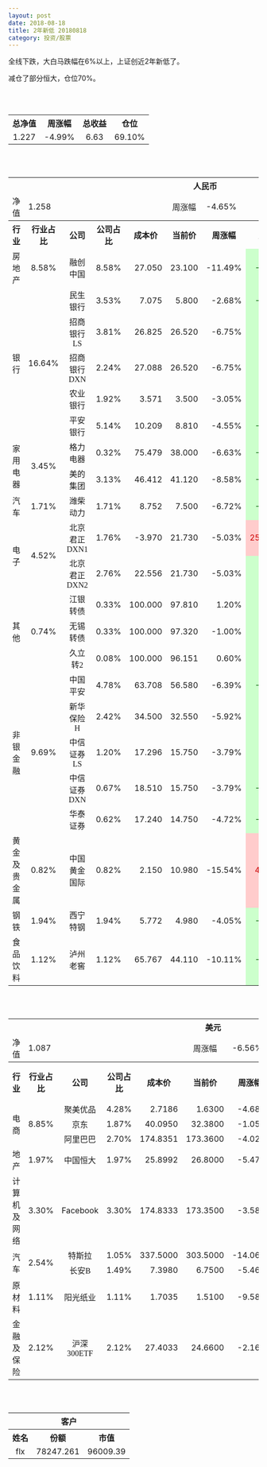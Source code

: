 ```yaml
---
layout: post
date: 2018-08-18
title: 2年新低 20180818
category: 投资/股票
---
```


全线下跌，大白马跌幅在6%以上，上证创近2年新低了。

减仓了部分恒大，仓位70%。

<br/>
<br/>

<table cellspacing="0" border="0">
	<tr>
		<th height="22" align="center"><font face="Noto Sans CJK SC Regular">总净值</font></th>
		<th align="center"><font face="Noto Sans CJK SC Regular">周涨幅</font></th>
		<th align="center"><font face="Noto Sans CJK SC Regular">总收益</font></th>
		<th align="center"><font face="Noto Sans CJK SC Regular">仓位</font></th>
	</tr>
	<tr>
		<td height="17" align="center" sdval="1.227" sdnum="1033;0;0.000">1.227</td>
		<td align="center" sdval="-0.0499" sdnum="1033;0;0.00%">-4.99%</td>
		<td align="center" sdval="6.63" sdnum="1033;0;0.00">6.63</td>
		<td align="center" sdval="0.691" sdnum="1033;0;0.00%">69.10%</td>
	</tr>
</table>
<br />
<br />
<table>
	<tr>
		<th colspan="11"  height="21" align="center" valign="middle"><font face="Noto Sans CJK SC Regular">人民币</font></th>
		</tr>
	<tr>
		<td height="17" align="center"><font face="Noto Sans CJK SC Regular">净值</font></td>
		<td colspan="4"  align="left" valign="middle" sdval="1.258" sdnum="1033;">1.258</td>
		<td align="center"><font face="Noto Sans CJK SC Regular">周涨幅</font></td>
		<td colspan="5"  align="left" valign="middle" sdval="-0.0465" sdnum="1033;0;0.00%">-4.65%</td>
		</tr>
	<tr>
		<th height="22" align="center" valign="middle"><font face="Noto Sans CJK SC Regular">行业</font></th>
		<th align="center" valign="middle"><font face="Noto Sans CJK SC Regular">行业占比</font></th>
		<th align="center"><font face="Noto Sans CJK SC Regular">公司</font></th>
		<th align="center"><font face="Noto Sans CJK SC Regular">公司占比</font></th>
		<th align="center"><font face="Noto Sans CJK SC Regular">成本价</font></th>
		<th align="center"><font face="Noto Sans CJK SC Regular">当前价</font></th>
		<th align="center"><font face="Noto Sans CJK SC Regular">周涨幅</font></th>
		<th align="center"><font face="Noto Sans CJK SC Regular">总涨幅</font></th>
		<th align="left"><font face="Noto Sans CJK SC Regular">下一阶梯</font></th>
		<th align="left"><font face="Noto Sans CJK SC Regular">浮动止损价</font></th>
		<th align="center"><font face="Noto Sans CJK SC Regular">止损价</font></th>
	</tr>
	<tr>
		<td height="17" align="center" valign="middle"><font face="Noto Sans CJK SC Regular">房地产</font></td>
		<td align="center" valign="middle" sdval="0.0858" sdnum="1033;0;0.00%">8.58%</td>
		<td align="center"><font face="Noto Sans CJK SC Regular">融创中国</font></td>
		<td align="right" sdval="0.0858" sdnum="1033;0;0.00%">8.58%</td>
		<td align="right" sdval="27.05" sdnum="1033;0;0.000">27.050</td>
		<td align="right" sdval="23.1" sdnum="1033;0;0.000">23.100</td>
		<td align="right" sdval="-0.1149" sdnum="1033;0;0.00%">-11.49%</td>
		<td align="right" bgcolor="#CCFFCC" sdval="-0.147425878003697" sdnum="1033;0;0.00%"><font color="#006600">-14.74%</font></td>
		<td align="right" sdval="33.8125" sdnum="1033;0;0.000">33.813</td>
		<td align="right" sdval="0" sdnum="1033;0;0.000">0.000</td>
		<td align="right" sdval="0" sdnum="1033;0;0.000">0.000</td>
	</tr>
	<tr>
		<td rowspan="5"  height="93" align="center" valign="middle"><font face="Noto Sans CJK SC Regular">银行</font></td>
		<td rowspan="5"  align="center" valign="middle" sdval="0.1664" sdnum="1033;0;0.00%">16.64%</td>
		<td align="center"><font face="Noto Sans CJK SC Regular">民生银行</font></td>
		<td align="right" sdval="0.0353" sdnum="1033;0;0.00%">3.53%</td>
		<td align="right" sdval="7.075" sdnum="1033;0;0.000">7.075</td>
		<td align="right" sdval="5.8" sdnum="1033;0;0.000">5.800</td>
		<td align="right" sdval="-0.0268" sdnum="1033;0;0.00%">-2.68%</td>
		<td align="right" bgcolor="#CCFFCC" sdval="-0.181612014134276" sdnum="1033;0;0.00%"><font color="#006600">-18.16%</font></td>
		<td align="right" sdval="8.84375" sdnum="1033;0;0.000">8.844</td>
		<td align="right" sdval="0" sdnum="1033;0;0.000">0.000</td>
		<td align="right" sdval="0" sdnum="1033;0;0.000">0.000</td>
	</tr>
	<tr>
		<td align="center"><font face="Noto Sans CJK SC Regular">招商银行LS</font></td>
		<td align="right" sdval="0.0381" sdnum="1033;0;0.00%">3.81%</td>
		<td align="right" sdval="26.825" sdnum="1033;0;0.000">26.825</td>
		<td align="right" sdval="26.52" sdnum="1033;0;0.000">26.520</td>
		<td align="right" sdval="-0.0675" sdnum="1033;0;0.00%">-6.75%</td>
		<td align="right" bgcolor="#CCFFCC" sdval="-0.0127699906803356" sdnum="1033;0;0.00%"><font color="#006600">-1.28%</font></td>
		<td align="right" sdval="33.53125" sdnum="1033;0;0.000">33.531</td>
		<td align="right" sdval="0" sdnum="1033;0;0.000">0.000</td>
		<td align="right" sdval="0" sdnum="1033;0;0.000">0.000</td>
	</tr>
	<tr>
		<td align="center"><font face="Noto Sans CJK SC Regular">招商银行DXN</font></td>
		<td align="right" sdval="0.0224" sdnum="1033;0;0.00%">2.24%</td>
		<td align="right" sdval="27.088" sdnum="1033;0;0.000">27.088</td>
		<td align="right" sdval="26.52" sdnum="1033;0;0.000">26.520</td>
		<td align="right" sdval="-0.0675" sdnum="1033;0;0.00%">-6.75%</td>
		<td align="right" bgcolor="#CCFFCC" sdval="-0.0223686946249263" sdnum="1033;0;0.00%"><font color="#006600">-2.24%</font></td>
		<td align="right" sdval="33.86" sdnum="1033;0;0.000">33.860</td>
		<td align="right" sdval="0" sdnum="1033;0;0.000">0.000</td>
		<td align="right" sdval="0" sdnum="1033;0;0.000">0.000</td>
	</tr>
	<tr>
		<td align="center"><font face="Noto Sans CJK SC Regular">农业银行</font></td>
		<td align="right" sdval="0.0192" sdnum="1033;0;0.00%">1.92%</td>
		<td align="right" sdval="3.571" sdnum="1033;0;0.000">3.571</td>
		<td align="right" sdval="3.5" sdnum="1033;0;0.000">3.500</td>
		<td align="right" sdval="-0.0305" sdnum="1033;0;0.00%">-3.05%</td>
		<td align="right" bgcolor="#CCFFCC" sdval="-0.0212823858863065" sdnum="1033;0;0.00%"><font color="#006600">-2.13%</font></td>
		<td align="right" sdval="4.46375" sdnum="1033;0;0.000">4.464</td>
		<td align="right" sdval="0" sdnum="1033;0;0.000">0.000</td>
		<td align="right" sdval="0" sdnum="1033;0;0.000">0.000</td>
	</tr>
	<tr>
		<td align="center"><font face="Noto Sans CJK SC Regular">平安银行</font></td>
		<td align="right" sdval="0.0514" sdnum="1033;0;0.00%">5.14%</td>
		<td align="right" sdval="10.209" sdnum="1033;0;0.000">10.209</td>
		<td align="right" sdval="8.81" sdnum="1033;0;0.000">8.810</td>
		<td align="right" sdval="-0.0455" sdnum="1033;0;0.00%">-4.55%</td>
		<td align="right" bgcolor="#CCFFCC" sdval="-0.13843594867274" sdnum="1033;0;0.00%"><font color="#006600">-13.84%</font></td>
		<td align="right" sdval="12.76125" sdnum="1033;0;0.000">12.761</td>
		<td align="right" sdval="0" sdnum="1033;0;0.000">0.000</td>
		<td align="right" sdval="0" sdnum="1033;0;0.000">0.000</td>
	</tr>
	<tr>
		<td rowspan="2"  height="34" align="center" valign="middle"><font face="Noto Sans CJK SC Regular">家用电器</font></td>
		<td rowspan="2"  align="center" valign="middle" sdval="0.0345" sdnum="1033;0;0.00%">3.45%</td>
		<td align="center"><font face="Noto Sans CJK SC Regular">格力电器</font></td>
		<td align="right" sdval="0.0032" sdnum="1033;0;0.00%">0.32%</td>
		<td align="right" sdval="75.479" sdnum="1033;0;0.000">75.479</td>
		<td align="right" sdval="38" sdnum="1033;0;0.000">38.000</td>
		<td align="right" sdval="-0.0663" sdnum="1033;0;0.00%">-6.63%</td>
		<td align="right" bgcolor="#CCFFCC" sdval="-0.497948708912413" sdnum="1033;0;0.00%"><font color="#006600">-49.79%</font></td>
		<td align="right" sdval="94.34875" sdnum="1033;0;0.000">94.349</td>
		<td align="right" sdval="0" sdnum="1033;0;0.000">0.000</td>
		<td align="right" sdval="0" sdnum="1033;0;0.000">0.000</td>
	</tr>
	<tr>
		<td align="center"><font face="Noto Sans CJK SC Regular">美的集团</font></td>
		<td align="right" sdval="0.0313" sdnum="1033;0;0.00%">3.13%</td>
		<td align="right" sdval="46.412" sdnum="1033;0;0.000">46.412</td>
		<td align="right" sdval="41.12" sdnum="1033;0;0.000">41.120</td>
		<td align="right" sdval="-0.0858" sdnum="1033;0;0.00%">-8.58%</td>
		<td align="right" bgcolor="#CCFFCC" sdval="-0.115422235628717" sdnum="1033;0;0.00%"><font color="#006600">-11.54%</font></td>
		<td align="right" sdval="58.015" sdnum="1033;0;0.000">58.015</td>
		<td align="right" sdval="0" sdnum="1033;0;0.000">0.000</td>
		<td align="right" sdval="0" sdnum="1033;0;0.000">0.000</td>
	</tr>
	<tr>
		<td height="17" align="center" valign="middle"><font face="Noto Sans CJK SC Regular">汽车</font></td>
		<td align="center" valign="middle" sdval="0.0171" sdnum="1033;0;0.00%">1.71%</td>
		<td align="center"><font face="Noto Sans CJK SC Regular">潍柴动力</font></td>
		<td align="right" sdval="0.0171" sdnum="1033;0;0.00%">1.71%</td>
		<td align="right" sdval="8.752" sdnum="1033;0;0.000">8.752</td>
		<td align="right" sdval="7.5" sdnum="1033;0;0.000">7.500</td>
		<td align="right" sdval="-0.0672" sdnum="1033;0;0.00%">-6.72%</td>
		<td align="right" bgcolor="#CCFFCC" sdval="-0.144453016453382" sdnum="1033;0;0.00%"><font color="#006600">-14.45%</font></td>
		<td align="right" sdval="10.94" sdnum="1033;0;0.000">10.940</td>
		<td align="right" sdval="0" sdnum="1033;0;0.000">0.000</td>
		<td align="right" sdval="0" sdnum="1033;0;0.000">0.000</td>
	</tr>
	<tr>
		<td rowspan="2"  height="42" align="center" valign="middle"><font face="Noto Sans CJK SC Regular">电子</font></td>
		<td rowspan="2"  align="center" valign="middle" sdval="0.0452" sdnum="1033;0;0.00%">4.52%</td>
		<td align="center"><font face="Noto Sans CJK SC Regular">北京君正DXN1</font></td>
		<td align="right" sdval="0.0176" sdnum="1033;0;0.00%">1.76%</td>
		<td align="right" sdval="-3.97" sdnum="1033;0;0.000">-3.970</td>
		<td align="right" sdval="21.73" sdnum="1033;0;0.000">21.730</td>
		<td align="right" sdval="-0.0503" sdnum="1033;0;0.00%">-5.03%</td>
		<td align="right" bgcolor="#FFCCCC" sdval="25.7" sdnum="1033;0;0.00%"><font color="#CC0000">2570.00%</font></td>
		<td align="right" bgcolor="#CCFFCC" sdval="28.421709430404" sdnum="1033;0;0.000"><font color="#006600">28.422</font></td>
		<td align="right" bgcolor="#FFCCCC" sdval="20.9183781407773" sdnum="1033;0;0.000"><font color="#CC0000">20.918</font></td>
		<td align="right" sdval="0" sdnum="1033;0;0.000">0.000</td>
	</tr>
	<tr>
		<td align="center"><font face="Noto Sans CJK SC Regular">北京君正DXN2</font></td>
		<td align="right" sdval="0.0276" sdnum="1033;0;0.00%">2.76%</td>
		<td align="right" sdval="22.556" sdnum="1033;0;0.000">22.556</td>
		<td align="right" sdval="21.73" sdnum="1033;0;0.000">21.730</td>
		<td align="right" sdval="-0.0503" sdnum="1033;0;0.00%">-5.03%</td>
		<td align="right" bgcolor="#CCFFCC" sdval="-0.0380199680794469" sdnum="1033;0;0.00%"><font color="#006600">-3.80%</font></td>
		<td align="right" sdval="28.195" sdnum="1033;0;0.000">28.195</td>
		<td align="right" sdval="0" sdnum="1033;0;0.000">0.000</td>
		<td align="right" sdval="0" sdnum="1033;0;0.000">0.000</td>
	</tr>
	<tr>
		<td rowspan="3"  height="55" align="center" valign="middle"><font face="Noto Sans CJK SC Regular">其他</font></td>
		<td rowspan="3"  align="center" valign="middle" sdval="0.0074" sdnum="1033;0;0.00%">0.74%</td>
		<td align="center"><font face="Noto Sans CJK SC Regular"> 江银转债</font></td>
		<td align="right" sdval="0.0033" sdnum="1033;0;0.00%">0.33%</td>
		<td align="right" sdval="100" sdnum="1033;0;0.000">100.000</td>
		<td align="right" sdval="97.81" sdnum="1033;0;0.000">97.810</td>
		<td align="right" sdval="0.012" sdnum="1033;0;0.00%">1.20%</td>
		<td align="right" bgcolor="#CCFFCC" sdval="-0.0233000000000001" sdnum="1033;0;0.00%"><font color="#006600">-2.33%</font></td>
		<td align="right" sdval="125" sdnum="1033;0;0.000">125.000</td>
		<td align="right" sdval="0" sdnum="1033;0;0.000">0.000</td>
		<td align="right" sdval="0" sdnum="1033;0;0.000">0.000</td>
	</tr>
	<tr>
		<td align="center"><font face="Noto Sans CJK SC Regular">无锡转债</font></td>
		<td align="right" sdval="0.0033" sdnum="1033;0;0.00%">0.33%</td>
		<td align="right" sdval="100" sdnum="1033;0;0.000">100.000</td>
		<td align="right" sdval="97.32" sdnum="1033;0;0.000">97.320</td>
		<td align="right" sdval="-0.01" sdnum="1033;0;0.00%">-1.00%</td>
		<td align="right" bgcolor="#CCFFCC" sdval="-0.0282000000000001" sdnum="1033;0;0.00%"><font color="#006600">-2.82%</font></td>
		<td align="right" sdval="125" sdnum="1033;0;0.000">125.000</td>
		<td align="right" sdval="0" sdnum="1033;0;0.000">0.000</td>
		<td align="right" sdval="0" sdnum="1033;0;0.000">0.000</td>
	</tr>
	<tr>
		<td align="center"><font face="Noto Sans CJK SC Regular">久立转2</font></td>
		<td align="right" sdval="0.0008" sdnum="1033;0;0.00%">0.08%</td>
		<td align="right" sdval="100" sdnum="1033;0;0.000">100.000</td>
		<td align="right" sdval="96.151" sdnum="1033;0;0.000">96.151</td>
		<td align="right" sdval="0.006" sdnum="1033;0;0.00%">0.60%</td>
		<td align="right" bgcolor="#CCFFCC" sdval="-0.0398900000000001" sdnum="1033;0;0.00%"><font color="#006600">-3.99%</font></td>
		<td align="right" sdval="125" sdnum="1033;0;0.000">125.000</td>
		<td align="right" sdval="0" sdnum="1033;0;0.000">0.000</td>
		<td align="right" sdval="0" sdnum="1033;0;0.000">0.000</td>
	</tr>
	<tr>
		<td rowspan="5"  height="87" align="center" valign="middle"><font face="Noto Sans CJK SC Regular">非银金融</font></td>
		<td rowspan="5"  align="center" valign="middle" sdval="0.0969" sdnum="1033;0;0.00%">9.69%</td>
		<td align="center"><font face="Noto Sans CJK SC Regular">中国平安</font></td>
		<td align="right" sdval="0.0478" sdnum="1033;0;0.00%">4.78%</td>
		<td align="right" sdval="63.708" sdnum="1033;0;0.000">63.708</td>
		<td align="right" sdval="56.58" sdnum="1033;0;0.000">56.580</td>
		<td align="right" sdval="-0.0639" sdnum="1033;0;0.00%">-6.39%</td>
		<td align="right" bgcolor="#CCFFCC" sdval="-0.113285477491053" sdnum="1033;0;0.00%"><font color="#006600">-11.33%</font></td>
		<td align="right" sdval="79.635" sdnum="1033;0;0.000">79.635</td>
		<td align="right" sdval="0" sdnum="1033;0;0.000">0.000</td>
		<td align="right" sdval="0" sdnum="1033;0;0.000">0.000</td>
	</tr>
	<tr>
		<td align="center"><font face="Noto Sans CJK SC Regular">新华保险H</font></td>
		<td align="right" sdval="0.0242" sdnum="1033;0;0.00%">2.42%</td>
		<td align="right" sdval="34.5" sdnum="1033;0;0.000">34.500</td>
		<td align="right" sdval="32.55" sdnum="1033;0;0.000">32.550</td>
		<td align="right" sdval="-0.0592" sdnum="1033;0;0.00%">-5.92%</td>
		<td align="right" bgcolor="#CCFFCC" sdval="-0.057921739130435" sdnum="1033;0;0.00%"><font color="#006600">-5.79%</font></td>
		<td align="right" sdval="43.125" sdnum="1033;0;0.000">43.125</td>
		<td align="right" sdval="0" sdnum="1033;0;0.000">0.000</td>
		<td align="right" sdval="0" sdnum="1033;0;0.000">0.000</td>
	</tr>
	<tr>
		<td align="center"><font face="Noto Sans CJK SC Regular">中信证券LS</font></td>
		<td align="right" sdval="0.012" sdnum="1033;0;0.00%">1.20%</td>
		<td align="right" sdval="17.296" sdnum="1033;0;0.000">17.296</td>
		<td align="right" sdval="15.75" sdnum="1033;0;0.000">15.750</td>
		<td align="right" sdval="-0.0379" sdnum="1033;0;0.00%">-3.79%</td>
		<td align="right" bgcolor="#CCFFCC" sdval="-0.0907848288621647" sdnum="1033;0;0.00%"><font color="#006600">-9.08%</font></td>
		<td align="right" sdval="21.62" sdnum="1033;0;0.000">21.620</td>
		<td align="right" sdval="0" sdnum="1033;0;0.000">0.000</td>
		<td align="right" sdval="0" sdnum="1033;0;0.000">0.000</td>
	</tr>
	<tr>
		<td align="center"><font face="Noto Sans CJK SC Regular">中信证券DXN</font></td>
		<td align="right" sdval="0.0067" sdnum="1033;0;0.00%">0.67%</td>
		<td align="right" sdval="18.51" sdnum="1033;0;0.000">18.510</td>
		<td align="right" sdval="15.75" sdnum="1033;0;0.000">15.750</td>
		<td align="right" sdval="-0.0379" sdnum="1033;0;0.00%">-3.79%</td>
		<td align="right" bgcolor="#CCFFCC" sdval="-0.150508589951378" sdnum="1033;0;0.00%"><font color="#006600">-15.05%</font></td>
		<td align="right" sdval="23.1375" sdnum="1033;0;0.000">23.138</td>
		<td align="right" sdval="0" sdnum="1033;0;0.000">0.000</td>
		<td align="right" sdval="0" sdnum="1033;0;0.000">0.000</td>
	</tr>
	<tr>
		<td align="center"><font face="Noto Sans CJK SC Regular">华泰证券</font></td>
		<td align="right" sdval="0.0062" sdnum="1033;0;0.00%">0.62%</td>
		<td align="right" sdval="17.24" sdnum="1033;0;0.000">17.240</td>
		<td align="right" sdval="14.75" sdnum="1033;0;0.000">14.750</td>
		<td align="right" sdval="-0.0472" sdnum="1033;0;0.00%">-4.72%</td>
		<td align="right" bgcolor="#CCFFCC" sdval="-0.145831554524362" sdnum="1033;0;0.00%"><font color="#006600">-14.58%</font></td>
		<td align="right" sdval="21.55" sdnum="1033;0;0.000">21.550</td>
		<td align="right" sdval="0" sdnum="1033;0;0.000">0.000</td>
		<td align="right" sdval="0" sdnum="1033;0;0.000">0.000</td>
	</tr>
	<tr>
		<td height="17" align="center"><font face="Noto Sans CJK SC Regular">黄金及贵金属</font></td>
		<td align="center" valign="middle" sdval="0.0082" sdnum="1033;0;0.00%">0.82%</td>
		<td align="center"><font face="Noto Sans CJK SC Regular">中国黄金国际</font></td>
		<td align="right" sdval="0.0082" sdnum="1033;0;0.00%">0.82%</td>
		<td align="right" sdval="2.15" sdnum="1033;0;0.000">2.150</td>
		<td align="right" sdval="10.98" sdnum="1033;0;0.000">10.980</td>
		<td align="right" sdval="-0.1554" sdnum="1033;0;0.00%">-15.54%</td>
		<td align="right" bgcolor="#FFCCCC" sdval="4.10557674418605" sdnum="1033;0;0.00%"><font color="#CC0000">410.56%</font></td>
		<td align="right" bgcolor="#CCFFCC" sdval="12.814998626709" sdnum="1033;0;0.000"><font color="#006600">12.815</font></td>
		<td align="right" bgcolor="#FFCCCC" sdval="9.43183898925781" sdnum="1033;0;0.000"><font color="#CC0000">9.432</font></td>
		<td align="right" sdval="0" sdnum="1033;0;0.000">0.000</td>
	</tr>
	<tr>
		<td height="17" align="center"><font face="Noto Sans CJK SC Regular">钢铁</font></td>
		<td align="center" valign="middle" sdval="0.0194" sdnum="1033;0;0.00%">1.94%</td>
		<td align="center"><font face="Noto Sans CJK SC Regular">西宁特钢</font></td>
		<td align="right" sdval="0.0194" sdnum="1033;0;0.00%">1.94%</td>
		<td align="right" sdval="5.772" sdnum="1033;0;0.000">5.772</td>
		<td align="right" sdval="4.98" sdnum="1033;0;0.000">4.980</td>
		<td align="right" sdval="-0.0405" sdnum="1033;0;0.00%">-4.05%</td>
		<td align="right" bgcolor="#CCFFCC" sdval="-0.138614137214137" sdnum="1033;0;0.00%"><font color="#006600">-13.86%</font></td>
		<td align="right" sdval="7.215" sdnum="1033;0;0.000">7.215</td>
		<td align="right" sdval="0" sdnum="1033;0;0.000">0.000</td>
		<td align="right" sdval="0" sdnum="1033;0;0.000">0.000</td>
	</tr>
	<tr>
		<td height="17" align="center"><font face="Noto Sans CJK SC Regular">食品饮料</font></td>
		<td align="center" valign="middle" sdval="0.0112" sdnum="1033;0;0.00%">1.12%</td>
		<td align="center"><font face="Noto Sans CJK SC Regular">泸州老窖</font></td>
		<td align="right" sdval="0.0112" sdnum="1033;0;0.00%">1.12%</td>
		<td align="right" sdval="65.767" sdnum="1033;0;0.000">65.767</td>
		<td align="right" sdval="44.11" sdnum="1033;0;0.000">44.110</td>
		<td align="right" sdval="-0.1011" sdnum="1033;0;0.00%">-10.11%</td>
		<td align="right" bgcolor="#CCFFCC" sdval="-0.330698888500312" sdnum="1033;0;0.00%"><font color="#006600">-33.07%</font></td>
		<td align="right" sdval="82.20875" sdnum="1033;0;0.000">82.209</td>
		<td align="right" sdval="0" sdnum="1033;0;0.000">0.000</td>
		<td align="right" sdval="0" sdnum="1033;0;0.000">0.000</td>
	</tr>
</table>
<br />
<br />
<table>
	<tr>
		<th colspan="11"  height="21" align="center" valign="middle"><font face="Noto Sans CJK SC Regular">美元</font></th>
		</tr>
	<tr>
		<td height="17" align="center"><font face="Noto Sans CJK SC Regular">净值</font></td>
		<td colspan="4"  align="left" valign="middle" sdval="1.087" sdnum="1033;">1.087</td>
		<td align="center"><font face="Noto Sans CJK SC Regular">周涨幅</font></td>
		<td colspan="5"  align="left" valign="middle" sdval="-0.0656" sdnum="1033;0;0.00%">-6.56%</td>
		</tr>
	<tr>
		<th height="21" align="center" valign="middle"><font face="Noto Sans CJK SC Regular">行业</font></th>
		<th align="center" valign="middle"><font face="Noto Sans CJK SC Regular">行业占比</font></th>
		<th align="center"><font face="Noto Sans CJK SC Regular">公司</font></th>
		<th align="center"><font face="Noto Sans CJK SC Regular">公司占比</font></th>
		<th align="center"><font face="Noto Sans CJK SC Regular">成本价</font></th>
		<th align="center"><font face="Noto Sans CJK SC Regular">当前价</font></th>
		<th align="center"><font face="Noto Sans CJK SC Regular">周涨幅</font></th>
		<th align="center"><font face="Noto Sans CJK SC Regular">总涨幅</font></th>
		<th align="left"><font face="Noto Sans CJK SC Regular">下一阶梯</font></th>
		<th align="left"><font face="Noto Sans CJK SC Regular">浮动止损价</font></th>
		<th align="center"><font face="Noto Sans CJK SC Regular">止损价</font></th>
	</tr>
	<tr>
		<td rowspan="3"  height="51" align="center" valign="middle"><font face="Noto Sans CJK SC Regular">电商</font></td>
		<td rowspan="3"  align="center" valign="middle" sdval="0.0885" sdnum="1033;0;0.00%">8.85%</td>
		<td align="center" sdnum="1033;0;0.00%"><font face="Noto Sans CJK SC Regular">聚美优品</font></td>
		<td align="right" sdval="0.0428" sdnum="1033;0;0.00%">4.28%</td>
		<td align="right" sdval="2.7186" sdnum="1033;0;0.0000">2.7186</td>
		<td align="right" sdval="1.63" sdnum="1033;0;0.0000">1.6300</td>
		<td align="right" sdval="-0.0468" sdnum="1033;0;0.00%">-4.68%</td>
		<td align="right" bgcolor="#CCFFCC" sdval="-0.401826690208195" sdnum="1033;0;0.00%"><font color="#006600">-40.18%</font></td>
		<td align="right" sdval="3.39825" sdnum="1033;0;0.000">3.398</td>
		<td align="right" sdval="0" sdnum="1033;0;0.000">0.000</td>
		<td align="right" sdval="0" sdnum="1033;0;0.000">0.000</td>
	</tr>
	<tr>
		<td align="center" sdnum="1033;0;0.00%"><font face="Noto Sans CJK SC Regular">京东</font></td>
		<td align="right" sdval="0.0187" sdnum="1033;0;0.00%">1.87%</td>
		<td align="right" sdval="40.095" sdnum="1033;0;0.0000">40.0950</td>
		<td align="right" sdval="32.38" sdnum="1033;0;0.0000">32.3800</td>
		<td align="right" sdval="-0.0105" sdnum="1033;0;0.00%">-1.05%</td>
		<td align="right" bgcolor="#CCFFCC" sdval="-0.193818007232822" sdnum="1033;0;0.00%"><font color="#006600">-19.38%</font></td>
		<td align="right" sdval="50.11875" sdnum="1033;0;0.000">50.119</td>
		<td align="right" sdval="0" sdnum="1033;0;0.000">0.000</td>
		<td align="right" sdval="0" sdnum="1033;0;0.000">0.000</td>
	</tr>
	<tr>
		<td align="center" sdnum="1033;0;0.00%"><font face="Noto Sans CJK SC Regular">阿里巴巴</font></td>
		<td align="right" sdval="0.027" sdnum="1033;0;0.00%">2.70%</td>
		<td align="right" sdval="174.8351" sdnum="1033;0;0.0000">174.8351</td>
		<td align="right" sdval="173.36" sdnum="1033;0;0.0000">173.3600</td>
		<td align="right" sdval="-0.0402" sdnum="1033;0;0.00%">-4.02%</td>
		<td align="right" bgcolor="#CCFFCC" sdval="-0.00983709300935576" sdnum="1033;0;0.00%"><font color="#006600">-0.98%</font></td>
		<td align="right" sdval="218.543875" sdnum="1033;0;0.000">218.544</td>
		<td align="right" sdval="0" sdnum="1033;0;0.000">0.000</td>
		<td align="right" sdval="0" sdnum="1033;0;0.000">0.000</td>
	</tr>
	<tr>
		<td height="17" align="center" valign="middle"><font face="Noto Sans CJK SC Regular">地产</font></td>
		<td align="center" sdval="0.0197" sdnum="1033;0;0.00%">1.97%</td>
		<td align="center" sdnum="1033;0;0.00%"><font face="Noto Sans CJK SC Regular">中国恒大</font></td>
		<td align="right" sdval="0.0197" sdnum="1033;0;0.00%">1.97%</td>
		<td align="right" sdval="25.8992" sdnum="1033;0;0.0000">25.8992</td>
		<td align="right" sdval="26.8" sdnum="1033;0;0.0000">26.8000</td>
		<td align="right" sdval="-0.0547" sdnum="1033;0;0.00%">-5.47%</td>
		<td align="right" bgcolor="#FFCCCC" sdval="0.0333809970964354" sdnum="1033;0;0.00%"><font color="#CC0000">3.34%</font></td>
		<td align="right" sdval="32.374" sdnum="1033;0;0.000">32.374</td>
		<td align="right" sdval="0" sdnum="1033;0;0.000">0.000</td>
		<td align="right" sdval="0" sdnum="1033;0;0.000">0.000</td>
	</tr>
	<tr>
		<td height="17" align="center"><font face="Noto Sans CJK SC Regular">计算机及网络</font></td>
		<td align="center" sdval="0.033" sdnum="1033;0;0.00%">3.30%</td>
		<td align="center" sdnum="1033;0;0.00%">Facebook</td>
		<td align="right" sdval="0.033" sdnum="1033;0;0.00%">3.30%</td>
		<td align="right" sdval="174.8333" sdnum="1033;0;0.0000">174.8333</td>
		<td align="right" sdval="173.35" sdnum="1033;0;0.0000">173.3500</td>
		<td align="right" sdval="-0.0358" sdnum="1033;0;0.00%">-3.58%</td>
		<td align="right" bgcolor="#CCFFCC" sdval="-0.00988408169381938" sdnum="1033;0;0.00%"><font color="#006600">-0.99%</font></td>
		<td align="right" sdval="218.541625" sdnum="1033;0;0.000">218.542</td>
		<td align="right" sdval="0" sdnum="1033;0;0.000">0.000</td>
		<td align="right" sdval="0" sdnum="1033;0;0.000">0.000</td>
	</tr>
	<tr>
		<td rowspan="2"  height="38" align="center" valign="middle"><font face="Noto Sans CJK SC Regular">汽车</font></td>
		<td rowspan="2"  align="center" valign="middle" sdval="0.0254" sdnum="1033;0;0.00%">2.54%</td>
		<td align="center" sdnum="1033;0;0.00%"><font face="Noto Sans CJK SC Regular">特斯拉</font></td>
		<td align="right" sdval="0.0105" sdnum="1033;0;0.00%">1.05%</td>
		<td align="right" sdval="337.5" sdnum="1033;0;0.0000">337.5000</td>
		<td align="right" sdval="303.5" sdnum="1033;0;0.0000">303.5000</td>
		<td align="right" sdval="-0.1406" sdnum="1033;0;0.00%">-14.06%</td>
		<td align="right" bgcolor="#CCFFCC" sdval="-0.102140740740741" sdnum="1033;0;0.00%"><font color="#006600">-10.21%</font></td>
		<td align="right" sdval="421.875" sdnum="1033;0;0.000">421.875</td>
		<td align="right" sdval="0" sdnum="1033;0;0.000">0.000</td>
		<td align="right" sdval="0" sdnum="1033;0;0.000">0.000</td>
	</tr>
	<tr>
		<td align="center" sdnum="1033;0;0.00%"><font face="Noto Sans CJK SC Regular">长安B</font></td>
		<td align="right" sdval="0.0149" sdnum="1033;0;0.00%">1.49%</td>
		<td align="right" sdval="7.398" sdnum="1033;0;0.0000">7.3980</td>
		<td align="right" sdval="6.75" sdnum="1033;0;0.0000">6.7500</td>
		<td align="right" sdval="-0.0546" sdnum="1033;0;0.00%">-5.46%</td>
		<td align="right" bgcolor="#CCFFCC" sdval="-0.0889912408759125" sdnum="1033;0;0.00%"><font color="#006600">-8.90%</font></td>
		<td align="right" sdval="9.2475" sdnum="1033;0;0.000">9.248</td>
		<td align="right" sdval="0" sdnum="1033;0;0.000">0.000</td>
		<td align="right" sdval="0" sdnum="1033;0;0.000">0.000</td>
	</tr>
	<tr>
		<td height="17" align="center"><font face="Noto Sans CJK SC Regular">原材料</font></td>
		<td align="center" sdval="0.0111" sdnum="1033;0;0.00%">1.11%</td>
		<td align="center" sdnum="1033;0;0.00%"><font face="Noto Sans CJK SC Regular">阳光纸业</font></td>
		<td align="right" sdval="0.0111" sdnum="1033;0;0.00%">1.11%</td>
		<td align="right" sdval="1.7035" sdnum="1033;0;0.0000">1.7035</td>
		<td align="right" sdval="1.51" sdnum="1033;0;0.0000">1.5100</td>
		<td align="right" sdval="-0.0958" sdnum="1033;0;0.00%">-9.58%</td>
		<td align="right" bgcolor="#CCFFCC" sdval="-0.114989668329909" sdnum="1033;0;0.00%"><font color="#006600">-11.50%</font></td>
		<td align="right" sdval="2.129375" sdnum="1033;0;0.000">2.129</td>
		<td align="right" sdval="0" sdnum="1033;0;0.000">0.000</td>
		<td align="right" sdval="0" sdnum="1033;0;0.000">0.000</td>
	</tr>
	<tr>
		<td height="21" align="center"><font face="Noto Sans CJK SC Regular"> 金融及保险</font></td>
		<td align="center" sdval="0.0212" sdnum="1033;0;0.00%">2.12%</td>
		<td align="center" sdnum="1033;0;0.00%"><font face="Noto Sans CJK SC Regular">沪深300ETF</font></td>
		<td align="right" sdval="0.0212" sdnum="1033;0;0.00%">2.12%</td>
		<td align="right" sdval="27.4033" sdnum="1033;0;0.0000">27.4033</td>
		<td align="right" sdval="24.66" sdnum="1033;0;0.0000">24.6600</td>
		<td align="right" sdval="-0.0216" sdnum="1033;0;0.00%">-2.16%</td>
		<td align="right" bgcolor="#CCFFCC" sdval="-0.101508381107385" sdnum="1033;0;0.00%"><font color="#006600">-10.15%</font></td>
		<td align="right" sdval="34.254125" sdnum="1033;0;0.000">34.254</td>
		<td align="right" sdval="0" sdnum="1033;0;0.000">0.000</td>
		<td align="right" sdval="0" sdnum="1033;0;0.000">0.000</td>
	</tr>
</table>
<br />
<br />
<table>
	<tr>
		<th colspan="11"  height="21" align="center" valign="middle"><font face="Noto Sans CJK SC Regular">客户</font></th>
		</tr>
	<tr>
		<th height="21" align="center"><font face="Noto Sans CJK SC Regular">姓名</font></th>
		<th align="center"><font face="Noto Sans CJK SC Regular">份额</font></th>
		<th align="center"><font face="Noto Sans CJK SC Regular">市值</font></th>
	</tr>
	<tr>
		<td height="17" align="center">flx</td>
		<td align="center" sdval="78247.261" sdnum="1033;">78247.261</td>
		<td align="center" sdval="96009.389247" sdnum="1033;0;0.00">96009.39</td>
	</tr>
</table>
